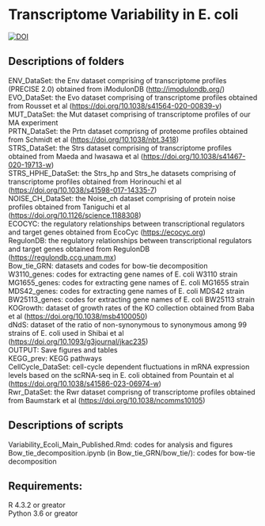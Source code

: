 # Transcriptome Variability in E. coli
[![DOI](https://zenodo.org/badge/778848296.svg)](https://doi.org/10.5281/zenodo.14241622)
## Descriptions of folders
ENV_DataSet: the Env dataset comprising of transcriptome profiles (PRECISE 2.0) obtained from iModulonDB (http://imodulondb.org/)  
EVO_DataSet: the Evo dataset comprising of transcriptome profiles obtained from Rousset et al (https://doi.org/10.1038/s41564-020-00839-y)  
MUT_DataSet: the Mut dataset comprising of transcriptome profiles of our MA experiment  
PRTN_DataSet: the Prtn dataset comprisng of proteome profiles obtained from Schmidt et al (https://doi.org/10.1038/nbt.3418)  
STRS_DataSet: the Strs dataset comprising of transcriptome profiles obtained from Maeda and Iwasawa et al (https://doi.org/10.1038/s41467-020-19713-w)  
STRS_HPHE_DataSet: the Strs_hp and Strs_he datasets comprising of transcriptome profiles obtained from Horinouchi et al (https://doi.org/10.1038/s41598-017-14335-7)  
NOISE_CH_DataSet: the Noise_ch dataset comprising of protein noise profiles obtained from Taniguchi et al (https://doi.org/10.1126/science.1188308)  
ECOCYC: the regulatory relationships between transcriptional regulators and target genes obtained from EcoCyc (https://ecocyc.org)  
RegulonDB: the regulatory relationships between transcriptional regulators and target genes obtained from RegulonDB (https://regulondb.ccg.unam.mx)  
Bow_tie_GRN: datasets and codes for bow-tie decomposition  
W3110_genes: codes for extracting gene names of E. coli W3110 strain  
MG1655_genes: codes for extracting gene names of E. coli MG1655 strain  
MDS42_genes: codes for extracting gene names of E. coli MDS42 strain  
BW25113_genes: codes for extracting gene names of E. coli BW25113 strain  
KOGrowth: dataset of growth rates of the KO collection obtained from Baba et al (https://doi.org/10.1038/msb4100050)  
dNdS: dataset of the ratio of non-synonymous to synonymous among 99 strains of E. coli used in Shibai et al (https://doi.org/10.1093/g3journal/jkac235)  
OUTPUT: Save figures and tables  
KEGG_prev: KEGG pathways  
CellCycle_DataSet: cell-cycle dependent fluctuations in mRNA expression levels based on the scRNA-seq in E. coli obtained from Pountain et al (https://doi.org/10.1038/s41586-023-06974-w)  
Rwr_DataSet: the Rwr dataset comprisng of transcriptome profiles obtained from Baumstark et al (https://doi.org/10.1038/ncomms10105)  

## Descriptions of scripts
Variability_Ecoli_Main_Published.Rmd: codes for analysis and figures  
Bow_tie_decomposition.ipynb (in Bow_tie_GRN/bow_tie/): codes for bow-tie decomposition  
## Requirements:
R 4.3.2 or greator  
Python 3.6 or greator
